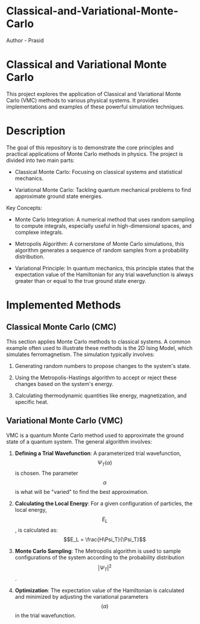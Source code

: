 # Classical-and-Variational-Monte-Carlo

Author - Prasid

# Classical and Variational Monte Carlo
This project explores the application of Classical and Variational Monte Carlo (VMC) methods to various physical systems. It provides implementations and examples of these powerful simulation techniques.

# Description
The goal of this repository is to demonstrate the core principles and practical applications of Monte Carlo methods in physics. The project is divided into two main parts:

- Classical Monte Carlo: Focusing on classical systems and statistical mechanics.

- Variational Monte Carlo: Tackling quantum mechanical problems to find approximate ground state energies.

Key Concepts:
- Monte Carlo Integration: A numerical method that uses random sampling to compute integrals, especially useful in high-dimensional spaces, and complexe integrals.

- Metropolis Algorithm: A cornerstone of Monte Carlo simulations, this algorithm generates a sequence of random samples from a probability distribution.

- Variational Principle: In quantum mechanics, this principle states that the expectation value of the Hamiltonian for any trial wavefunction is always greater than or equal to the true ground state energy.

# Implemented Methods

## Classical Monte Carlo (CMC)
This section applies Monte Carlo methods to classical systems. A common example often used to illustrate these methods is the 2D Ising Model, which simulates ferromagnetism. The simulation typically involves:

1. Generating random numbers to propose changes to the system's state.

2. Using the Metropolis-Hastings algorithm to accept or reject these changes based on the system's energy.

3. Calculating thermodynamic quantities like energy, magnetization, and specific heat.

## Variational Monte Carlo (VMC)
VMC is a quantum Monte Carlo method used to approximate the ground state of a quantum system. The general algorithm involves:

1. **Defining a Trial Wavefunction**: A parameterized trial wavefunction, $$\Psi_T(\alpha) $$ is chosen. The parameter $$\alpha$$ is what will be "varied" to find the best approximation.

2. **Calculating the Local Energy**: For a given configuration of particles, the local energy, $$E_L$$, is calculated as:
$$E_L = \frac{H\Psi_T}{\Psi_T}$$

3. **Monte Carlo Sampling**: The Metropolis algorithm is used to sample configurations of the system according to the probability distribution $$|\Psi_T|^2$$.

4. **Optimization**: The expectation value of the Hamiltonian is calculated and minimized by adjusting the variational parameters $$(\alpha)$$ in the trial wavefunction. 
